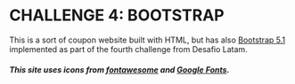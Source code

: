 # **CHALLENGE 4: BOOTSTRAP**

This is a sort of coupon website built with HTML, but has also [Bootstrap 5.1](https://getbootstrap.com/docs/5.1/getting-started/introduction/) implemented as part of the fourth challenge from Desafio Latam.

##### This site uses icons from [fontawesome](https://fontawesome.com/) and [Google Fonts](https://fonts.google.com/).